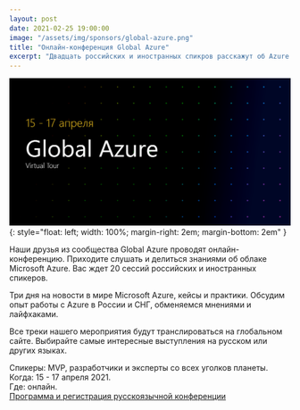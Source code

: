 ```yaml
---
layout: post
date: 2021-02-25 19:00:00
image: "/assets/img/sponsors/global-azure.png"
title: "Онлайн-конференция Global Azure"
excerpt: "Двадцать российских и иностранных спикров расскажут об Azure."
---
```


![Global Azure](/assets/img/sponsors/global-azure.png){: style="float: left; width: 100%; margin-right: 2em; margin-bottom: 2em" }

Наши друзья из сообщества Global Azure проводят онлайн-конференцию. Приходите слушать и делиться знаниями об облаке Microsoft Azure. Вас ждет 20 сессий российских и иностранных спикеров.

Три дня на новости в мире Microsoft Azure, кейсы и практики. Обсудим опыт работы с Azure в России и СНГ, обменяемся мнениями и лайфхаками.

Все треки нашего мероприятия будут транслироваться на глобальном сайте. Выбирайте самые интересные выступления на русском или других языках.

Спикеры: MVP, разработчики и эксперты со всех уголков планеты.<br />
Когда: 15 - 17 апреля 2021.<br />
Где: онлайн.<br />
[Программа и регистрация русскоязычной конференции](https://clck.ru/TSWyJ)
